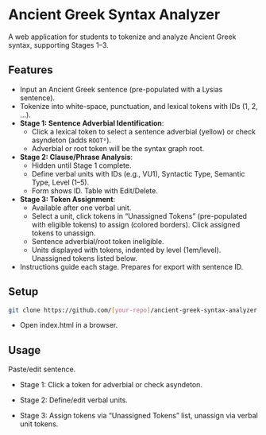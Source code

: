# Ancient Greek Syntax Analyzer

A web application for students to tokenize and analyze Ancient Greek syntax, supporting Stages 1–3.

## Features
- Input an Ancient Greek sentence (pre-populated with a Lysias sentence).
- Tokenize into white-space, punctuation, and lexical tokens with IDs (1, 2, …).
- **Stage 1: Sentence Adverbial Identification**:
  - Click a lexical token to select a sentence adverbial (yellow) or check asyndeton (adds `ROOT⁰`).
  - Adverbial or root token will be the syntax graph root.
- **Stage 2: Clause/Phrase Analysis**:
  - Hidden until Stage 1 complete.
  - Define verbal units with IDs (e.g., VU1), Syntactic Type, Semantic Type, Level (1–5).
  - Form shows ID. Table with Edit/Delete.
- **Stage 3: Token Assignment**:
  - Available after one verbal unit.
  - Select a unit, click tokens in “Unassigned Tokens” (pre-populated with eligible tokens) to assign (colored borders). Click assigned tokens to unassign.
  - Sentence adverbial/root token ineligible.
  - Units displayed with tokens, indented by level (1em/level). Unassigned tokens listed below.
- Instructions guide each stage. Prepares for export with sentence ID.

## Setup
```bash
git clone https://github.com/[your-repo]/ancient-greek-syntax-analyzer.git
```


- Open index.html in a browser.

## Usage

Paste/edit sentence.

- Stage 1: Click a token for adverbial or check asyndeton.

- Stage 2: Define/edit verbal units.

- Stage 3: Assign tokens via “Unassigned Tokens” list, unassign via verbal unit tokens.

